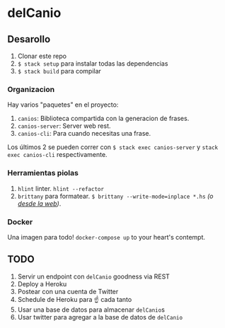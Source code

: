 # delCanio

## Desarollo

1. Clonar este repo
1. `$ stack setup` para instalar todas las dependencias
1. `$ stack build` para compilar

### Organizacion
Hay varios "paquetes" en el proyecto:

1. `canios`: Biblioteca compartida con la generacion de frases.
1. `canios-server`: Server web rest.
1. `canios-cli`: Para cuando necesitas una frase.

Los últimos 2 se pueden correr con `$ stack exec canios-server` y `stack exec canios-cli` respectivamente.

### Herramientas piolas
1. `hlint` linter. `hlint --refactor`
1. `brittany` para formatear. `$ brittany --write-mode=inplace *.hs` _(o [desde la web](https://hexagoxel.de/brittany/))_.

### Docker

Una imagen para todo! `docker-compose up` to your heart's contempt.

## TODO

1. Servir un endpoint con `delCanio` goodness via REST
1. Deploy a Heroku
1. Postear con una cuenta de Twitter
1. Schedule de Heroku para :point_up: cada tanto
1. Usar una base de datos para almacenar `delCanio`s
1. Usar twitter para agregar a la base de datos de `delCanio`